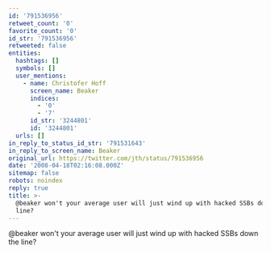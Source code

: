 ```yaml
---
id: '791536956'
retweet_count: '0'
favorite_count: '0'
id_str: '791536956'
retweeted: false
entities:
  hashtags: []
  symbols: []
  user_mentions:
    - name: Christofer Hoff
      screen_name: Beaker
      indices:
        - '0'
        - '7'
      id_str: '3244801'
      id: '3244801'
  urls: []
in_reply_to_status_id_str: '791531643'
in_reply_to_screen_name: Beaker
original_url: https://twitter.com/jth/status/791536956
date: '2008-04-18T02:16:08.000Z'
sitemap: false
robots: noindex
reply: true
title: >-
  @beaker won't your average user will just wind up with hacked SSBs down the
  line?
---
```


@beaker won't your average user will just wind up with hacked SSBs down the line?